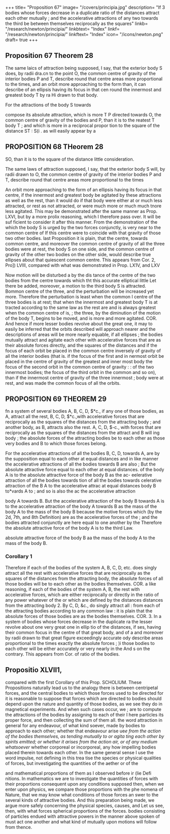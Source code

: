 +++
title= "Proposition 67"
image= "/covers/principia.jpg"
description= "If 3 bodies whose forces decrease in a duplicate ratio of the distances attract each other mutually ; and the accelerative attractions of any two towards the third be between themselves reciprocally as the squares"
linkb= "/research/newton/principia/"
linkbtext= "Index"
linkf= "/research/newton/principia/"
linkftext= "Index"
icon= "/icons/newton.png"
draft= true
+++

## Proposition 67 Theorem 28

The same laics of attraction being supposed, I say, that the exterior body
S does, by radii dra.cn to the point O, the common centre of gravity
of the interior bodies P and T, describe round that centre areas more
proportional to the times, and an orbit more approaching to the form
than, it can describe
of an ellipsis having its focus in that cen
round the innermost and greatest body T by ra Hi drawn to that body.

For the attractions of the body S towards

compose its absolute attraction, which is more
T
P
directed towards O, the common centre of gravity
of the bodies
and P, than it is to the reatest
T
body
T
;
and which
is
more
in a reciprocal propor
tion to the square of the distance
ST
:
S(i
.
as will easily appear
by a


## PROPOSITION 68 THeorem 28

SO, than it is to the square of the distance little consideration.

The same laws of attraction supposed, I say, that the exterior body S will, by radii drawn to O, the common centre of gravity of the interior bodies P and T, describe round that centre areas more proportional to the times

An orbit more approaching to the form of an ellipsis having its focus in that centre, if the innermost and greatest
body be agitated by these attractions as well as the rest, than it would do if that body were either at
or
much
less attracted, or
rest
as not attracted, or were
much more
or
much
much
tnore
less agitated.
This may be demonstrated after the same manner as Prop. LXVI, but
by a more prolix reasoning, which I therefore pass over. It will be suf
ficient to consider it after this
manner.
From
the demonstration of the
which the body S is
urged by the two forces conjunctly, is very near to the common centre of
If this centre were to coincide with that
gravity of those two other bodies.
last Proposition it is plain, that the centre, towards
common centre, and moreover the common centre of gravity of all the three
bodies were at rest, the body S on one side, and the common centre of
gravity of the other two bodies on the other side, would describe true ellipses about that quiescent common centre. This appears from Cor. 2, Pro]) LVIII, compared with what was demonstrated in Prop. LX1V, and LXV

Now
motion will be disturbed a
by the dis
tance of the centre of the two bodies from the centre towards which tht
this accurate elliptical
little
Let there be added, moreover, a motion to the
third body S is attracted.
Bommon centre of the three, and the perturbation will be increased yet
more.
Therefore the perturbation is least when the
common
I
centre of the three bodies
is
at rest; that
when the innermost and greatest body T is at
tracted according to the same law as the rest are
and is always greatest when the common centre of
is,
;
the three, by the diminution of the motion of the body T, begins to be
moved, and is more and more agitated.
COR. And hence if more lesser bodies revolve about the great one, it
may
to
easily be inferred that the orbits described will approach nearer
and the descriptions of areas will be more nearly equable, if all
ellipses
;
the bodies mutually attract and agitate each other with accelerative forces
that are as their absolute forces directly, and the squares of the distances
and if the focus of each orbit be placed in the common centre
inversely
of gravity of all the interior bodies (that is. if the focus of the first and in
nermost orbit be placed in the centre of gravity of the greatest and inner
most body the focus of the second orbit in the common centre of gravity
:
:
of the two innermost bodies; the focus of the third orbit in the common
and so on), than if the innermost
centre of gravity of the three innermost
;
body were at
rest,
and was made the common focus of
all
the orbits.


## PROPOSITION 69 THEOREM 29

fn a system of several bodies A, B, C, D, $*c., if any one of those bodies,
as A, attract all the rest, B, C, D, $*c.,with accelerative forces that are
reciprocally as the squares of the distances from the attracting body ;
and another
body, as B, attracts also the rest. A, C, D, $-c., with forces
that are reciprocally as the squares of the distances from the attract
and B will
ing body ; the absolute forces of the attracting bodies
be to each other as those very bodies
and B to which those forces belong.

For the
accelerative attractions of all the bodies B, C, D, towards A,
are by the supposition equal to each other at equal distances
and in like
manner the accelerative attractions of all the bodies towards B are also
;
But the absolute attractive force
equal to each other at equal distances.
of the body A is to the absolute attractive force of the body B as the ac-
eelerative attraction of all the bodies towards
tion of all the bodies towards
celerative attraction of the
B
A
to the accelerative attrac
at equal distances
body B
to*vards
A to
;
and so
is also
the ac
the accelerative attraction


body A towards B. But the accelerative attraction of the body B
towards A is to the accelerative attraction of the body A towards B as the
mass of the body A to the mass of the body B because the motive forces
which (by the 2d, 7th, and 8th Definition) are as the accelerative forces
of the
;
and the bodies attracted conjunctly are here equal to one another by the
Therefore the absolute attractive force of the body A is to the
third Law.

absolute attractive force of the body B aa the mass of the body A to the
mass of the body B.

### Corollary 1

Therefore if each of the bodies of the system A, B, C, D, etc. 
does singly attract all the rest with accelerative forces that are reciprocally
as the squares of the distances from the attracting body, the absolute forces
of all those bodies will be to each other as the bodies themselves.
COR.
a like reasoning,
if each of the bodies of the system A, B,
the rest with accelerative forces, which are
either reciprocally or directly in the ratio of any power whatever of the
or which are defined by the distances
distances from the attracting body
2.
By
C, D, &c., do singly attract
all
:
from each of the attracting bodies according
to
any common law
:
it is
plain
that the absolute forces of those bodies are as the bodies themselves.
COR.
3.
In a system of bodies whose forces decrease in the duplicate ra
the lesser revolve about one very great one in
ellip
tio of the distances, if
ses,
having their common focus in the centre of that great body, and of a
and moreover by radii drawn to that great
figure exceedingly accurate
ody describe areas proportional to the times exactly the absolute forces
;
)i
those bodies to each other will be either accurately or very nearly in the
And s on the contrary. This appears from Cor. of
ratio of the bodies.


## Propositio XLVII1,

 compared with the
first
Corollary of this Prop.
SCHOLIUM.
These Propositions naturally lead us to the analogy there is between
centripetal forces, and the central bodies to which those forces used to be
directed for it is reasonable to suppose that forces which are directed to
bodies should depend upon the nature and quantity of those bodies, as we
see they do in magnetical experiments.
And when such cases occur, we
;
are to compute the attractions of the bodies by assigning to each of their
I here
particles its proper force, and then collecting the sum of them all.
the word attraction in general for any endeavour, of what kind
soever,
made by bodies to approach to each other; whether that endeavour arise
ue*e
from the action of the bodies themselves, as tending mutually to or
agita
ting each other by spirits emitted; or whether it arises from the action
air, or of any medium whatsoever* whether corporeal
or incorporeal, any how impelling bodies placed therein towards each other.
In the same general sense I use the word impulse, not defining in this trea
tise the species or physical qualities of forces, but
investigating the quantities
of the aether or of the 

and mathematical proportions of them as I observed before ir (lie Defi
nitions.
In mathematics we are to
investigate the quantities of forces
with their proportions consequent
upon any conditions supposed then,
when we enter upon physics, we compare those
proportions with the phe
nomena of Nature, that we may know what conditions of those forces an
swer to the several kinds of attractive bodies. And this
preparation being
made, we argue more safely concerning the physical species, causes, and
Let us see, then, with what forces spherical
proportions of the forces.
bodies consisting of particles endued with attractive
powers in the manner
above spoken of must act
one another and what kind of
mutually upon
motions will follow from thence.
